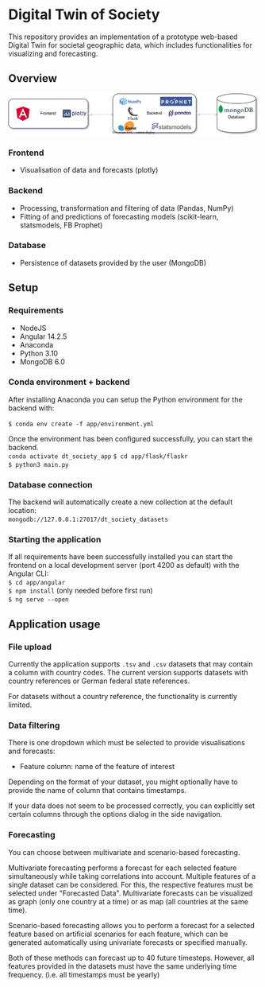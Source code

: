 # Digital Twin of Society

This repository provides an implementation of a prototype web-based Digital Twin for societal geographic data, which includes functionalities for visualizing and forecasting.

## Overview

![](./dtsociety_a_w.svg?sanitize=true)

### Frontend

- Visualisation of data and forecasts (plotly)

### Backend

- Processing, transformation and filtering of data (Pandas, NumPy)
- Fitting of and predictions of forecasting models (scikit-learn, statsmodels, FB Prophet)

### Database

- Persistence of datasets provided by the user (MongoDB)

## Setup

### Requirements

- NodeJS
- Angular 14.2.5
- Anaconda
- Python 3.10
- MongoDB 6.0

### Conda environment + backend

After installing Anaconda you can setup the Python environment for the backend with:

`$ conda env create -f app/environment.yml`

Once the environment has been configured successfully, you can start the backend.  
`conda activate dt_society_app`
`$ cd app/flask/flaskr `  
`$ python3 main.py`

### Database connection

The backend will automatically create a new collection at the default location:  
`mongodb://127.0.0.1:27017/dt_society_datasets`

### Starting the application

If all requirements have been successfully installed you can start the frontend on a local development server (port 4200 as default) with the Angular CLI:  
`$ cd app/angular`  
`$ npm install` (only needed before first run)  
`$ ng serve --open`

## Application usage

### File upload

Currently the application supports `.tsv` and `.csv` datasets that may contain a column with country codes. The current version supports datasets with country references or German federal state references.

For datasets without a country reference, the functionality is currently limited.

### Data filtering

There is one dropdown which must be selected to provide visualisations and forecasts:

- Feature column: name of the feature of interest

Depending on the format of your dataset, you might optionally have to provide the name of column that contains timestamps.

If your data does not seem to be processed correctly, you can explicitly set certain columns through the options dialog in the side navigation.

### Forecasting

You can choose between multivariate and scenario-based forecasting.

Multivariate forecasting performs a forecast for each selected feature simultaneously while taking correlations into account.
Multiple features of a single dataset can be considered. For this, the respective features must be selected under "Forecasted Data".
Multivariate forecasts can be visualized as graph (only one country at a time) or as map (all countries at the same time).

Scenario-based forecasting allows you to perform a forecast for a selected feature based on artificial scenarios for each feature, which can be generated automatically using univariate forecasts or specified manually.

Both of these methods can forecast up to 40 future timesteps. However, all features provided in the datasets must have the same underlying time frequency. (i.e. all timestamps must be yearly)
